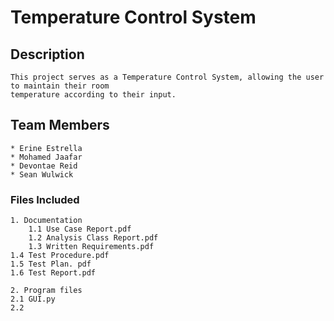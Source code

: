 ﻿# Temperature Control System

## Description
    This project serves as a Temperature Control System, allowing the user to maintain their room
    temperature according to their input.

## Team Members
    * Erine Estrella
    * Mohamed Jaafar
    * Devontae Reid
    * Sean Wulwick



### Files Included
    1. Documentation
        1.1 Use Case Report.pdf
        1.2 Analysis Class Report.pdf
        1.3 Written Requirements.pdf
	1.4 Test Procedure.pdf
	1.5 Test Plan. pdf
	1.6 Test Report.pdf
		
    2. Program files
	2.1 GUI.py
	2.2 
